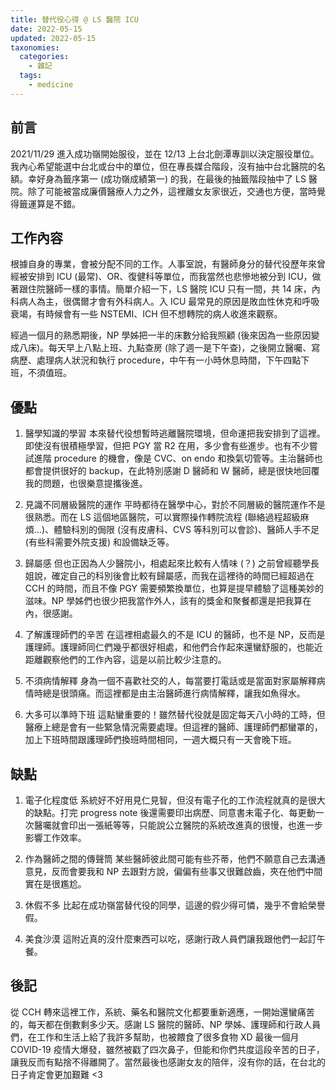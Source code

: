 ```yaml
---
title: 替代役心得 @ LS 醫院 ICU
date: 2022-05-15
updated: 2022-05-15
taxonomies:
  categories: 
    - 雜記
  tags: 
    - medicine
---
```


## 前言
2021/11/29 進入成功嶺開始服役，並在 12/13 上台北劍潭專訓以決定服役單位。我內心希望能選中台北或台中的單位，但在專長媒合階段，沒有抽中台北醫院的名額。幸好身為籤序第一 (成功嶺成績第一) 的我，在最後的抽籤階段抽中了 LS 醫院。除了可能被當成廉價醫療人力之外，這裡離女友家很近，交通也方便，當時覺得籤運算是不錯。

<!-- more -->

## 工作內容
根據自身的專業，會被分配不同的工作。人事室說，有醫師身分的替代役歷年來曾經被安排到 ICU (最常)、OR、復健科等單位，而我當然也悲慘地被分到 ICU，做著跟住院醫師一樣的事情。簡單介紹一下，LS 醫院 ICU 只有一間，共 14 床，內科病人為主，很偶爾才會有外科病人。入 ICU 最常見的原因是敗血性休克和呼吸衰竭，有時候會有一些 NSTEMI、ICH 但不想轉院的病人收進來觀察。

經過一個月的熟悉期後，NP 學姊把一半的床數分給我照顧 (後來因為一些原因變成八床)。每天早上八點上班、九點查房 (除了週一是下午查)，之後開立醫囑、寫病歷、處理病人狀況和執行 procedure，中午有一小時休息時間，下午四點下班，不須值班。

## 優點
1. 醫學知識的學習
本來替代役想暫時逃離醫院環境，但命運把我安排到了這裡。即使沒有很積極學習，但把 PGY 當 R2 在用，多少會有些進步。也有不少嘗試進階 procedure 的機會，像是 CVC、on endo 和換氣切管等。主治醫師也都會提供很好的 backup，在此特別感謝 D 醫師和 W 醫師，總是很快地回覆我的問題，也很樂意提攜後進。

2. 見識不同層級醫院的運作
平時都待在醫學中心，對於不同層級的醫院運作不是很熟悉。而在 LS 這個地區醫院，可以實際操作轉院流程 (聯絡過程超級麻煩...)、體驗科別的侷限 (沒有皮膚科、CVS 等科別可以會診)、醫師人手不足 (有些科需要外院支援) 和設備缺乏等。

3. 歸屬感
但也正因為人少醫院小，相處起來比較有人情味 (？) 之前曾經聽學長姐說，確定自己的科別後會比較有歸屬感，而我在這裡待的時間已經超過在 CCH 的時間，而且不像 PGY 需要頻繁換單位，也算是提早體驗了這種美妙的滋味。NP 學姊們也很少把我當作外人，該有的獎金和聚餐都還是把我算在內，很感謝。

4. 了解護理師們的辛苦
在這裡相處最久的不是 ICU 的醫師，也不是 NP，反而是護理師。護理師同仁們幾乎都很好相處，和他們合作起來還蠻舒服的，也能近距離觀察他們的工作內容，這是以前比較少注意的。

5. 不須病情解釋
身為一個不喜歡社交的人，每當要打電話或是當面對家屬解釋病情時總是很頭痛。而這裡都是由主治醫師進行病情解釋，讓我如魚得水。

6. 大多可以準時下班
這點蠻重要的！雖然替代役就是固定每天八小時的工時，但醫療上總是會有一些緊急情況需要處理。但這裡的醫師、護理師們都蠻罩的，加上下班時間跟護理師們換班時間相同，一週大概只有一天會晚下班。

## 缺點
1. 電子化程度低
系統好不好用見仁見智，但沒有電子化的工作流程就真的是很大的缺點。打完 progress note 後還需要印出病歷、同意書未電子化、每更動一次醫囑就會印出一張紙等等，只能說公立醫院的系統改進真的很慢，也進一步影響工作效率。

2. 作為醫師之間的傳聲筒
某些醫師彼此間可能有些芥蒂，他們不願意自己去溝通意見，反而會要我和 NP 去跟對方說，偏偏有些事又很難啟齒，夾在他們中間實在是很尷尬。

3. 休假不多
比起在成功嶺當替代役的同學，這邊的假少得可憐，幾乎不會給榮譽假。

4. 美食沙漠
這附近真的沒什麼東西可以吃，感謝行政人員們讓我跟他們一起訂午餐。

## 後記
從 CCH 轉來這裡工作，系統、藥名和醫院文化都要重新適應，一開始還蠻痛苦的，每天都在倒數剩多少天。感謝 LS 醫院的醫師、NP 學姊、護理師和行政人員們，在工作和生活上給了我許多幫助，也被餵食了很多食物 XD 最後一個月 COVID-19 疫情大爆發，雖然被戳了四次鼻子，但能和你們共度這段辛苦的日子，讓我反而有點捨不得離開了。當然最後也感謝女友的陪伴，沒有你的話，在台北的日子肯定會更加艱難 <3